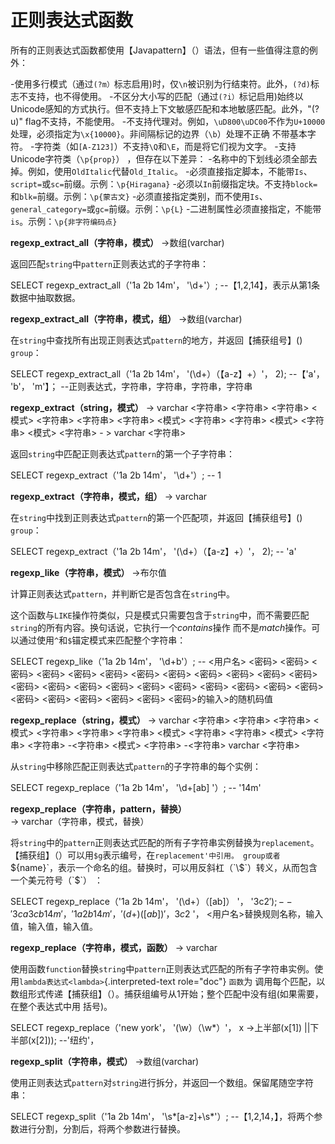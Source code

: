 正则表达式函数
============================

所有的正则表达式函数都使用【Javapattern】（）语法，但有一些值得注意的例外：

-使用多行模式（通过`(?m）`标志启用)时，仅`\n`被识别为行结束符。此外，`(?d)`标志不支持，也不得使用。
-不区分大小写的匹配（通过`(?i）`标记启用)始终以Unicode感知的方式执行。但不支持上下文敏感匹配和本地敏感匹配。此外，"(?u)"
flag不支持，不能使用。
-不支持代理对。例如，`\uD800\uDC00`不作为`U+10000`处理，必须指定为`\x{10000}`。非间隔标记的边界（`\b`）处理不正确
不带基本字符。
-字符类（如`[A-Z123]`）不支持`\Q`和`\E`，而是将它们视为文字。
-支持Unicode字符类（`\p{prop}`） ，但存在以下差异：
-名称中的下划线必须全部去掉。例如，使用`OldItalic`代替`Old_Italic`。
-必须直接指定脚本，不能带`Is`、`script=`或`sc=`前缀。示例：`\p{Hiragana}`
-必须以`In`前缀指定块。不支持`block=`和`blk=`前缀。示例：`\p{蒙古文}`
-必须直接指定类别，而不使用`Is`、`general_category=`或`gc=`前缀。示例：`\p{L}`
-二进制属性必须直接指定，不能带`is`。示例：`\p{非字符编码点}`

**regexp\_extract\_all（字符串，模式）** -\>数组(varchar)

返回匹配`string`中`pattern`正则表达式的子字符串：

SELECT regexp_extract_all（'1a 2b 14m'， '\d+'）; --【1,2,14】，表示从第1条数据中抽取数据。

**regexp\_extract\_all（字符串，模式，组）** -\>数组(varchar)

在`string`中查找所有出现正则表达式`pattern`的地方，并返回【捕获组号】() `group`：

SELECT regexp_extract_all（'1a 2b 14m'， '(\d+）（【a-z】+）'， 2); --【'a'， 'b'， 'm'】； --正则表达式，字符串，字符串，字符串，字符串

**regexp\_extract（string，模式）** -\> varchar <字符串> <字符串> <字符串> <模式> <字符串> <字符串> <字符串> <模式> <字符串> <字符串> <模式> <字符串> <模式> <字符串> - > varchar <字符串>

返回`string`中匹配正则表达式`pattern`的第一个子字符串：

SELECT regexp_extract（'1a 2b 14m'， '\d+'）; -- 1

**regexp\_extract（字符串，模式，组）** -\> varchar

在`string`中找到正则表达式`pattern`的第一个匹配项，并返回【捕获组号】() `group`：

SELECT regexp_extract（'1a 2b 14m'， '(\d+）（【a-z】+）'， 2); -- 'a'

**regexp\_like（字符串，模式）** -\>布尔值

计算正则表达式`pattern`，并判断它是否包含在`string`中。

这个函数与`LIKE`操作符类似，只是模式只需要包含于`string`中，而不需要匹配`string`的所有内容。换句话说，它执行一个*contains*操作
而不是*match*操作。可以通过使用`^`和`$`锚定模式来匹配整个字符串：

SELECT regexp_like（'1a 2b 14m'， '\d+b'）; -- <用户名> <密码> <密码> <密码> <密码> <密码> <密码> <密码> <密码> <密码> <密码> <密码> <密码> <密码> <密码> <密码> <密码> <密码> <密码> <密码> <密码> <密码> <密码> <密码> <密码> <密码> <密码> <密码> <密码>的输入>的随机码值


**regexp\_replace（string，模式）** -\> varchar <字符串> <字符串> <字符串> <模式> <字符串> <字符串> <字符串> <模式> <字符串> <字符串> <模式> <字符串> <字符串> -<字符串> <模式> <字符串> -<字符串> varchar <字符串>

从`string`中移除匹配正则表达式`pattern`的子字符串的每个实例：

SELECT regexp_replace（'1a 2b 14m'， '\d+[ab] '）; -- '14m'

**regexp\_replace（字符串，pattern，替换）** -\> varchar（字符串，模式，替换）

将`string`中的`pattern`正则表达式匹配的所有子字符串实例替换为`replacement`。【捕获组】（）可以用`$g`表示编号，在`replacement'中引用。
group或者`${name}`，表示一个命名的组。替换时，可以用反斜杠（`\$`）转义，从而包含一个美元符号（`$`） ：

SELECT regexp_replace（'1a 2b 14m'， '(\d+）（[ab]） '， '3c$2'); -- '3ca 3cb 14m'， '1a 2b 14m'， '(d+)([ab]) '， 3c$2 '， <用户名>替换规则名称，输入值，输入值，输入值。

**regexp\_replace（字符串，模式，函数）** -\> varchar

使用函数`function`替换`string`中`pattern`正则表达式匹配的所有子字符串实例。使用`lambda表达式<lambda>`{.interpreted-text role="doc"} `函数`为
调用每个匹配，以数组形式传递【捕获组】（）。捕获组编号从1开始；整个匹配中没有组(如果需要，在整个表达式中用
括号)。

SELECT regexp_replace（'new york'， '(\w）（\w*）'， x ->上半部(x[1]) ||下半部(x[2])); --'纽约'，


**regexp\_split（字符串，模式）** -\>数组(varchar)

使用正则表达式`pattern`对`string`进行拆分，并返回一个数组。保留尾随空字符串：

SELECT regexp_split（'1a 2b 14m'， '\s*[a-z]+\s*'）; --【1,2,14，】，将两个参数进行分割，分割后，将两个参数进行替换。


